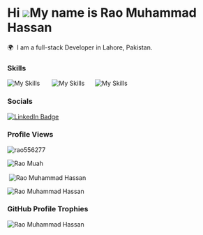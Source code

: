 Hi ![](https://user-images.githubusercontent.com/18350557/176309783-0785949b-9127-417c-8b55-ab5a4333674e.gif)My name is Rao Muhammad Hassan
========================================================================================================================================

🌍  I am a full-stack Developer in Lahore, Pakistan.
<br/>

### Skills
![My Skills](https://skillicons.dev/icons?i=html,css,bootstrap&theme=dark) &nbsp;&nbsp;&nbsp;&nbsp;&nbsp; 
![My Skills](https://skillicons.dev/icons?i=js,nodejs,express)&nbsp;&nbsp;&nbsp;&nbsp;&nbsp; 
![My Skills](https://skillicons.dev/icons?i=mysql,mongodb)
<br/>

### Socials

<div id="badges">
  <a href="https://www.linkedin.com/in/rao-m-hassan/">
    <img src="https://img.shields.io/badge/LinkedIn-blue?style=for-the-badge&logo=linkedin&logoColor=white" alt="LinkedIn Badge"/>
  </a>
</div>

### Profile Views
<p align="left"> <img src="https://komarev.com/ghpvc/?username=rao556277&label=Profile%20views&color=0e75b6&style=flat" alt="rao556277" /> </p>
<img align="center" src="https://github-readme-stats.vercel.app/api/top-langs?username=rao556277&show_icons=true&locale=en&layout=compact&theme=dark" alt="Rao Muah" /></p>
<p>&nbsp;<img align="center" src="https://github-readme-stats.vercel.app/api?username=rao556277&show_icons=true&locale=en&theme=dark" alt="Rao Muhammad Hassan" /></p>
<p><img align="center" src="https://streak-stats.demolab.com/?user=rao556277&theme=dark" alt="Rao Muhammad Hassan" /></p>


### GitHub Profile Trophies

<p align="left"> <img src="https://github-profile-trophy.vercel.app/?username=rao556277&theme=algolia" alt="Rao Muhammad Hassan" /></p>

